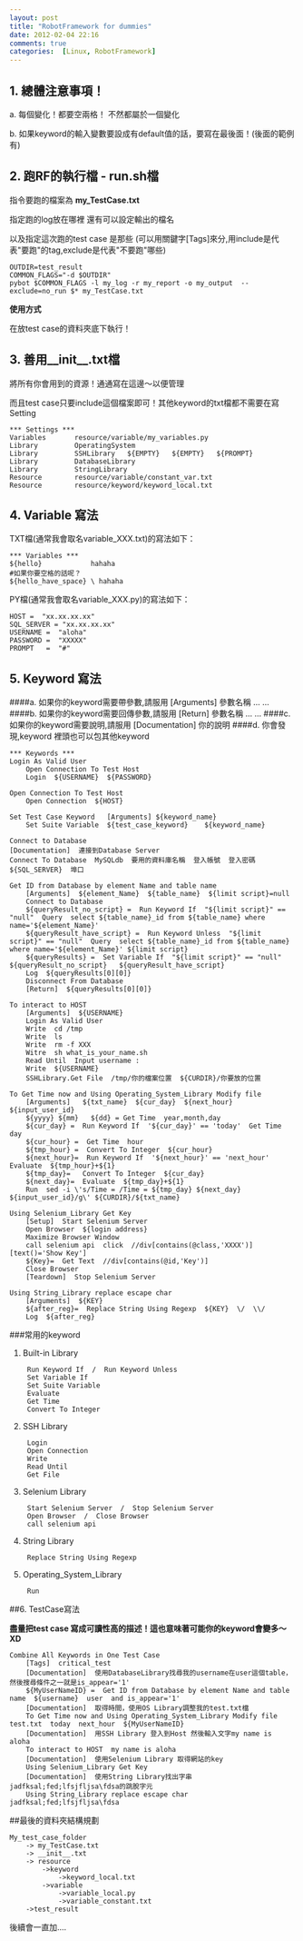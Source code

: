 ```yaml
---
layout: post
title: "RobotFramework for dummies"
date: 2012-02-04 22:16
comments: true
categories:  [Linux, RobotFramework] 
---
```


## 1. 總體注意事項！
a.  每個變化！都要空兩格！ 不然都屬於一個變化

b.	如果keyword的輸入變數要設成有default值的話，要寫在最後面！(後面的範例有)
 
 <!--more--> 
 
## 2. 跑RF的執行檔 -  run.sh檔
指令要跑的檔案為 **my_TestCase.txt**

指定跑的log放在哪裡  還有可以設定輸出的檔名 

以及指定這次跑的test case 是那些 (可以用關鍵字[Tags]來分,用include是代表"要跑"的tag,exclude是代表"不要跑"哪些)

	
	OUTDIR=test_result
	COMMON_FLAGS="-d $OUTDIR"
	pybot $COMMON_FLAGS -l my_log -r my_report -o my_output  --exclude=no_run $* my_TestCase.txt

**使用方式**
	
在放test case的資料夾底下執行！

	

## 3. 善用\_\_init\_\_.txt檔

將所有你會用到的資源！通通寫在這邊～以便管理

而且test case只要include這個檔案即可！其他keyword的txt檔都不需要在寫Setting

	*** Settings ***
	Variables       resource/variable/my_variables.py
	Library         OperatingSystem
	Library         SSHLibrary   ${EMPTY}   ${EMPTY}   ${PROMPT}
	Library         DatabaseLibrary
	Library			StringLibrary
	Resource		resource/variable/constant_var.txt
	Resource 		resource/keyword/keyword_local.txt
	
## 4. Variable 寫法
TXT檔(通常我會取名variable_XXX.txt)的寫法如下：  
	
	*** Variables ***
	${hello}			hahaha
	#如果你要空格的話呢？
	${hello_have_space}	\ hahaha

PY檔(通常我會取名variable_XXX.py)的寫法如下：
	
	HOST =  "xx.xx.xx.xx"
	SQL_SERVER = "xx.xx.xx.xx"
	USERNAME =  "aloha"
	PASSWORD =  "XXXXX"
	PROMPT   =  "#"


## 5. Keyword 寫法 
####a. 如果你的keyword需要帶參數,請服用 [Arguments]  參數名稱  …   … 
####b. 如果你的keyword需要回傳參數,請服用 [Return]  參數名稱  …   … 
####c. 如果你的keyword需要說明,請服用 [Documentation]  你的說明 
####d. 你會發現,keyword 裡頭也可以包其他keyword 

	*** Keywords ***
	Login As Valid User
    	Open Connection To Test Host
    	Login  ${USERNAME}  ${PASSWORD}

	Open Connection To Test Host
    	Open Connection  ${HOST}

	Set Test Case Keyword	[Arguments]	${keyword_name}
    	Set Suite Variable	${test_case_keyword}	${keyword_name} 

	Connect to Database
    [Documentation]  連接到Database Server
    Connect To Database  MySQLdb  要用的資料庫名稱  登入帳號  登入密碼  ${SQL_SERVER}  埠口 
		
	Get ID from Database by element Name and table name
    	[Arguments]  ${element_Name}  ${table_name}  ${limit script}=null
    	Connect to Database
    	${queryResult_no_script} =  Run Keyword If  "${limit script}" == "null"  Query  select ${table_name}_id from ${table_name} where name='${element_Name}'
    	${queryResult_have_script} =  Run Keyword Unless  "${limit script}" == "null"  Query  select ${table_name}_id from ${table_name} where name='${element_Name}' ${limit script}
    	${queryResults} =  Set Variable If  "${limit script}" == "null"   ${queryResult_no_script}   ${queryResult_have_script} 
    	Log  ${queryResults[0][0]}
    	Disconnect From Database
    	[Return]  ${queryResults[0][0]} 

	To interact to HOST 
		[Arguments]  ${USERNAME}
    	Login As Valid User 
    	Write  cd /tmp
		Write  ls 
    	Write  rm -f XXX
    	Witre  sh what_is_your_name.sh
    	Read Until  Input username :
    	Write  ${USERNAME}
    	SSHLibrary.Get File  /tmp/你的檔案位置  ${CURDIR}/你要放的位置  

	To Get Time now and Using Operating_System_Library Modify file
		[Arguments]   ${txt_name}  ${cur_day}  ${next_hour}  ${input_user_id}  
    	${yyyy}	${mm}	${dd} =	Get Time  year,month,day
		${cur_day} =  Run Keyword If  '${cur_day}' == 'today'  Get Time  day
		${cur_hour} =  Get Time  hour
		${tmp_hour} =  Convert To Integer  ${cur_hour}
		${next_hour}=  Run Keyword If  '${next_hour}' == 'next_hour' Evaluate  ${tmp_hour}+${1}
		${tmp_day}=   Convert To Integer  ${cur_day}
		${next_day}=  Evaluate  ${tmp_day}+${1} 
    	Run  sed -i \'s/Time = /Time = ${tmp_day} ${next_day} ${input_user_id}/g\' ${CURDIR}/${txt_name}
    	
	Using Selenium_Library Get Key
    	[Setup]  Start Selenium Server
    	Open Browser  ${login address}
    	Maximize Browser Window
    	call selenium api  click  //div[contains(@class,'XXXX')][text()='Show Key']
        ${Key}=  Get Text  //div[contains(@id,'Key')]
    	Close Browser
    	[Teardown]  Stop Selenium Server

	Using String_Library replace escape char
		[Arguments]  ${KEY}
    	${after_reg}=  Replace String Using Regexp  ${KEY}  \/  \\/
    	Log  ${after_reg}



###常用的keyword

1. Built-in Library
	
		Run Keyword If  /  Run Keyword Unless
		Set Variable If	
		Set Suite Variable
		Evaluate
		Get Time
		Convert To Integer

2. SSH Library
		
		Login
		Open Connection
		Write 
		Read Until
		Get File

3. Selenium Library

		Start Selenium Server  /  Stop Selenium Server
		Open Browser  /  Close Browser
		call selenium api 

4. String Library
		
		Replace String Using Regexp

5. Operating_System_Library

		Run 
		
##6. TestCase寫法

**盡量把test case 寫成可讀性高的描述！這也意味著可能你的keyword會變多～XD** 

	
	Combine All Keywords in One Test Case 
		[Tags]  critical_test
		[Documentation]  使用DatabaseLibrary找尋我的username在user這個table，然後搜尋條件之一就是is_appear='1'
		${MyUserNameID} =  Get ID from Database by element Name and table name  ${username}  user  and is_appear='1'
		[Documentation]  取得時間，使用OS Library調整我的test.txt檔  
		To Get Time now and Using Operating_System_Library Modify file  test.txt  today  next_hour  ${MyUserNameID}
		[Documentation]  用SSH Library 登入到Host 然後輸入文字my name is aloha
		To interact to HOST  my name is aloha
		[Documentation]  使用Selenium Library 取得網站的key
		Using Selenium_Library Get Key
		[Documentation]  使用String Library找出字串jadfksal;fed;lfsjfljsa\fdsa的跳脫字元
		Using String_Library replace escape char  jadfksal;fed;lfsjfljsa\fdsa



##最後的資料夾結構規劃

	My_test_case_folder
		-> my_TestCase.txt
		-> __init__.txt
		-> resource
			->keyword
				->keyword_local.txt
			->variable
				->variable_local.py
				->variable_constant.txt
		->test_result
				



後續會一直加....


	
		 
